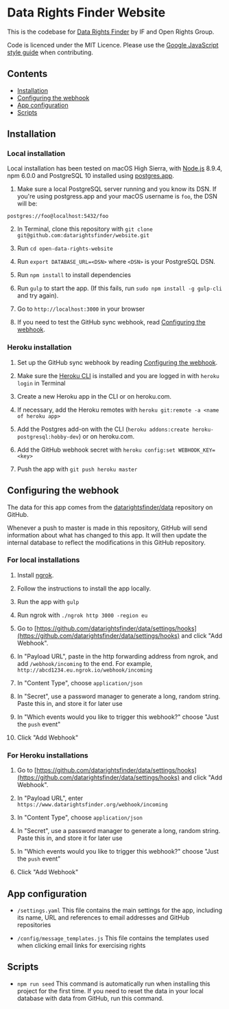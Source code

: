 # Data Rights Finder Website

This is the codebase for [Data Rights Finder](https://www.datarightsfinder.org) by IF and Open Rights Group.

Code is licenced under the MIT Licence. Please use the [Google JavaScript style guide](https://google.github.io/styleguide/jsguide.html) when contributing.

## Contents

* [Installation](#installation)
* [Configuring the webhook](#configuring-the-webhook)
* [App configuration](#app-configuration)
* [Scripts](#scripts)

## Installation

### Local installation

Local installation has been tested on macOS High Sierra, with [Node.js](https://nodejs.org) 8.9.4, npm 6.0.0 and PostgreSQL 10 installed using [postgres.app](https://postgresapp.com/).

1. Make sure a local PostgreSQL server running and you know its DSN. If you're using postgress.app and your macOS username is `foo`, the DSN will be:

  ```
  postgres://foo@localhost:5432/foo
  ```

2. In Terminal, clone this repository with `git clone git@github.com:datarightsfinder/website.git`

3. Run `cd open-data-rights-website`

4. Run `export DATABASE_URL=<DSN>` where `<DSN>` is your PostgreSQL DSN.

5. Run `npm install` to install dependencies

6. Run `gulp` to start the app. (If this fails, run `sudo npm install -g gulp-cli` and try again).

7. Go to `http://localhost:3000` in your browser

8. If you need to test the GitHub sync webhook, read [Configuring the webhook](#configuring-the-webhook).

### Heroku installation

1. Set up the GitHub sync webhook by reading [Configuring the webhook](#configuring-the-webhook).

2. Make sure the [Heroku CLI](https://devcenter.heroku.com/articles/heroku-cli) is installed and you are logged in with `heroku login` in Terminal

3. Create a new Heroku app in the CLI or on heroku.com.

4. If necessary, add the Heroku remotes with `heroku git:remote -a <name of heroku app>`

5. Add the Postgres add-on with the CLI (`heroku addons:create heroku-postgresql:hobby-dev`) or on heroku.com.

6. Add the GitHub webhook secret with `heroku config:set WEBHOOK_KEY=<key>`

7. Push the app with `git push heroku master`

## Configuring the webhook

The data for this app comes from the [datarightsfinder/data](https://github.com/datarightsfinder/data) repository on GitHub.

Whenever a push to master is made in this repository, GitHub will send information about what has changed to this app. It will then update the internal database to reflect the modifications in this GitHub repository.

### For local installations

1. Install [ngrok](https://ngrok.com/).

2. Follow the instructions to install the app locally.

3. Run the app with `gulp`

4. Run ngrok with `./ngrok http 3000 -region eu`

5. Go to [https://github.com/datarightsfinder/data/settings/hooks](https://github.com/datarightsfinder/data/settings/hooks) and click "Add Webhook".

6. In "Payload URL", paste in the http forwarding address from ngrok, and add `/webhook/incoming` to the end. For example, `http://abcd1234.eu.ngrok.io/webhook/incoming`

7. In "Content Type", choose `application/json`

8. In "Secret", use a password manager to generate a long, random string. Paste this in, and store it for later use

9. In "Which events would you like to trigger this webhook?" choose "Just the `push` event"

10. Click "Add Webhook"

### For Heroku installations

1. Go to [https://github.com/datarightsfinder/data/settings/hooks](https://github.com/datarightsfinder/data/settings/hooks) and click "Add Webhook".

2. In "Payload URL", enter `https://www.datarightsfinder.org/webhook/incoming`

3. In "Content Type", choose `application/json`

4. In "Secret", use a password manager to generate a long, random string. Paste this in, and store it for later use

5. In "Which events would you like to trigger this webhook?" choose "Just the `push` event"

6. Click "Add Webhook"

## App configuration

* `/settings.yaml` This file contains the main settings for the app, including its name, URL and references to email addresses and GitHub repositories

* `/config/message_templates.js` This file contains the templates used when clicking email links for exercising rights

## Scripts

* `npm run seed` This command is automatically run when installing this project for the first time. If you need to reset the data in your local database with data from GitHub, run this command.
